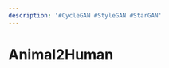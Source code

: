 ```yaml
---
description: '#CycleGAN #StyleGAN #StarGAN'
---
```


# Animal2Human

<figure><img src="../../../.gitbook/assets/Animal2Human_페이지_01.jpg" alt=""><figcaption></figcaption></figure>

<figure><img src="../../../.gitbook/assets/Animal2Human_페이지_02.jpg" alt=""><figcaption></figcaption></figure>

<figure><img src="../../../.gitbook/assets/Animal2Human_페이지_03 (1).jpg" alt=""><figcaption></figcaption></figure>

<figure><img src="../../../.gitbook/assets/Animal2Human_페이지_04 (1).jpg" alt=""><figcaption></figcaption></figure>

<figure><img src="../../../.gitbook/assets/Animal2Human_페이지_05 (1).jpg" alt=""><figcaption></figcaption></figure>

<figure><img src="../../../.gitbook/assets/Animal2Human_페이지_06 (1).jpg" alt=""><figcaption></figcaption></figure>

<figure><img src="../../../.gitbook/assets/Animal2Human_페이지_07.jpg" alt=""><figcaption></figcaption></figure>

<figure><img src="../../../.gitbook/assets/Animal2Human_페이지_08.jpg" alt=""><figcaption></figcaption></figure>

<figure><img src="../../../.gitbook/assets/Animal2Human_페이지_09.jpg" alt=""><figcaption></figcaption></figure>

<figure><img src="../../../.gitbook/assets/Animal2Human_페이지_10.jpg" alt=""><figcaption></figcaption></figure>

<figure><img src="../../../.gitbook/assets/Animal2Human_페이지_11.jpg" alt=""><figcaption></figcaption></figure>

<figure><img src="../../../.gitbook/assets/Animal2Human_페이지_12.jpg" alt=""><figcaption></figcaption></figure>

<figure><img src="../../../.gitbook/assets/Animal2Human_페이지_13.jpg" alt=""><figcaption></figcaption></figure>

<figure><img src="../../../.gitbook/assets/Animal2Human_페이지_14.jpg" alt=""><figcaption></figcaption></figure>

<figure><img src="../../../.gitbook/assets/Animal2Human_페이지_15.jpg" alt=""><figcaption></figcaption></figure>

<figure><img src="../../../.gitbook/assets/Animal2Human_페이지_16 (1).jpg" alt=""><figcaption></figcaption></figure>

<figure><img src="../../../.gitbook/assets/Animal2Human_페이지_17 (1).jpg" alt=""><figcaption></figcaption></figure>

<figure><img src="../../../.gitbook/assets/Animal2Human_페이지_18 (1).jpg" alt=""><figcaption></figcaption></figure>

<figure><img src="../../../.gitbook/assets/Animal2Human_페이지_19.jpg" alt=""><figcaption></figcaption></figure>

<figure><img src="../../../.gitbook/assets/Animal2Human_페이지_20.jpg" alt=""><figcaption></figcaption></figure>

<figure><img src="../../../.gitbook/assets/Animal2Human_페이지_21.jpg" alt=""><figcaption></figcaption></figure>

<figure><img src="../../../.gitbook/assets/Animal2Human_페이지_22 (1).jpg" alt=""><figcaption></figcaption></figure>

<figure><img src="../../../.gitbook/assets/Animal2Human_페이지_23.jpg" alt=""><figcaption></figcaption></figure>
